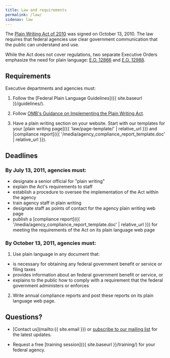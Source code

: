 ```yaml
---
title: Law and requirements
permalink: /law/
sidenav: law
---
```


The [Plain Writing Act of 2010](https://www.gpo.gov/fdsys/pkg/PLAW-111publ274/content-detail.html) was signed on October 13, 2010. The law requires that federal agencies use clear government communication that the public can understand and use.

While the Act does not cover regulations, two separate Executive Orders emphasize the need for plain language: [E.O. 12866](https://www.archives.gov/files/federal-register/executive-orders/pdf/12866.pdf) and [E.O. 12988](https://www.gpo.gov/fdsys/pkg/FR-1996-02-07/pdf/96-2755.pdf).

## Requirements

Executive departments and agencies must:

1. Follow the [Federal Plain Language Guidelines]({{ site.baseurl }}/guidelines/).

2. Follow [OMB's Guidance on Implementing the Plain Writing Act](https://obamawhitehouse.archives.gov/sites/default/files/omb/memoranda/2011/m11-15.pdf).

3. Have a plain writing section on your website. Start with our templates for your [plain writing page]({{ 'law/page-template/' | relative_url }}) and [compliance report]({{ '/media/agency_compliance_report_template.doc' | relative_url }}).

## Deadlines

### By July 13, 2011, agencies must:

- designate a senior official for "plain writing"
- explain the Act's requirements to staff
- establish a procedure to oversee the implementation of the Act within the agency
- train agency staff in plain writing
- designate staff as points of contact for the agency plain writing web page
- publish a [compliance report]({{ '/media/agency_compliance_report_template.doc' | relative_url }}) for meeting the requirements of the Act on its plain language web page

### By October 13, 2011, agencies must:

1. Use plain language in any document that:
  - is necessary for obtaining any federal government benefit or service or filing taxes
  - provides information about an federal government benefit or service, or
  - explains to the public how to comply with a requirement that the federal government administers or enforces
2. Write annual compliance reports and post these reports on its plain language web page.

## Questions?

- [Contact us](mailto:{{ site.email }}) or [subscribe to our mailing list](https://www.digitalgov.gov/communities/plain-language-community-of-practice/) for the latest updates.

- Request a free [training session]({{ site.baseurl }}/training/) for your federal agency.
